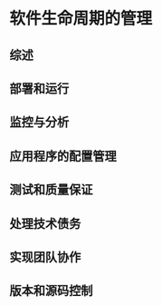 # 软件生命周期的管理

## 综述

## 部署和运行

## 监控与分析

## 应用程序的配置管理

## 测试和质量保证

## 处理技术债务

## 实现团队协作

## 版本和源码控制

